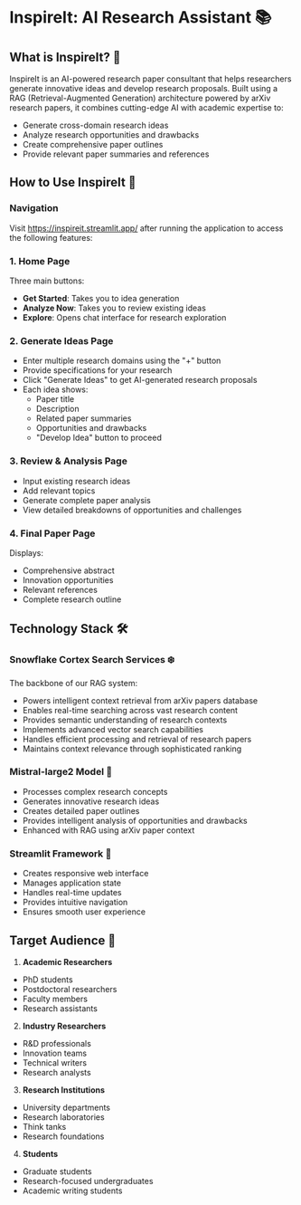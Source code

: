 # InspireIt: AI Research Assistant 📚

## What is InspireIt? 🤔

InspireIt is an AI-powered research paper consultant that helps researchers generate innovative ideas and develop research proposals. Built using a RAG (Retrieval-Augmented Generation) architecture powered by arXiv research papers, it combines cutting-edge AI with academic expertise to:

- Generate cross-domain research ideas
- Analyze research opportunities and drawbacks
- Create comprehensive paper outlines
- Provide relevant paper summaries and references

## How to Use InspireIt 📝

### Navigation
Visit https://inspireit.streamlit.app/ after running the application to access the following features:

### 1. Home Page
Three main buttons:
- **Get Started**: Takes you to idea generation
- **Analyze Now**: Takes you to review existing ideas
- **Explore**: Opens chat interface for research exploration

### 2. Generate Ideas Page
- Enter multiple research domains using the "+" button
- Provide specifications for your research
- Click "Generate Ideas" to get AI-generated research proposals
- Each idea shows:
  - Paper title
  - Description
  - Related paper summaries
  - Opportunities and drawbacks
  - "Develop Idea" button to proceed

### 3. Review & Analysis Page
- Input existing research ideas
- Add relevant topics
- Generate complete paper analysis
- View detailed breakdowns of opportunities and challenges

### 4. Final Paper Page
Displays:
- Comprehensive abstract
- Innovation opportunities
- Relevant references
- Complete research outline

## Technology Stack 🛠️

### Snowflake Cortex Search Services ❄️
The backbone of our RAG system:
- Powers intelligent context retrieval from arXiv papers database
- Enables real-time searching across vast research content
- Provides semantic understanding of research contexts
- Implements advanced vector search capabilities
- Handles efficient processing and retrieval of research papers
- Maintains context relevance through sophisticated ranking

### Mistral-large2 Model 🧠
- Processes complex research concepts
- Generates innovative research ideas
- Creates detailed paper outlines
- Provides intelligent analysis of opportunities and drawbacks
- Enhanced with RAG using arXiv paper context

### Streamlit Framework 🌟
- Creates responsive web interface
- Manages application state
- Handles real-time updates
- Provides intuitive navigation
- Ensures smooth user experience

## Target Audience 👥

1. **Academic Researchers**
  - PhD students
  - Postdoctoral researchers
  - Faculty members
  - Research assistants

2. **Industry Researchers**
  - R&D professionals
  - Innovation teams
  - Technical writers
  - Research analysts

3. **Research Institutions**
  - University departments
  - Research laboratories
  - Think tanks
  - Research foundations

4. **Students**
  - Graduate students
  - Research-focused undergraduates
  - Academic writing students

